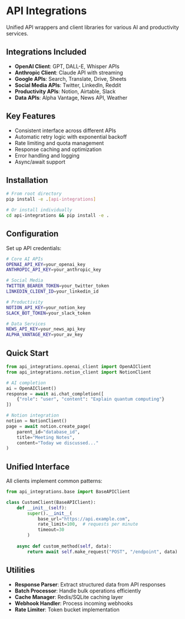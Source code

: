 # API Integrations

Unified API wrappers and client libraries for various AI and productivity services.

## Integrations Included

- **OpenAI Client**: GPT, DALL-E, Whisper APIs
- **Anthropic Client**: Claude API with streaming
- **Google APIs**: Search, Translate, Drive, Sheets
- **Social Media APIs**: Twitter, LinkedIn, Reddit
- **Productivity APIs**: Notion, Airtable, Slack
- **Data APIs**: Alpha Vantage, News API, Weather

## Key Features

- Consistent interface across different APIs
- Automatic retry logic with exponential backoff
- Rate limiting and quota management  
- Response caching and optimization
- Error handling and logging
- Async/await support

## Installation

```bash
# From root directory
pip install -e .[api-integrations]

# Or install individually
cd api-integrations && pip install -e .
```

## Configuration

Set up API credentials:

```bash
# Core AI APIs
OPENAI_API_KEY=your_openai_key
ANTHROPIC_API_KEY=your_anthropic_key

# Social Media
TWITTER_BEARER_TOKEN=your_twitter_token
LINKEDIN_CLIENT_ID=your_linkedin_id

# Productivity  
NOTION_API_KEY=your_notion_key
SLACK_BOT_TOKEN=your_slack_token

# Data Services
NEWS_API_KEY=your_news_api_key
ALPHA_VANTAGE_KEY=your_av_key
```

## Quick Start

```python
from api_integrations.openai_client import OpenAIClient
from api_integrations.notion_client import NotionClient

# AI completion
ai = OpenAIClient()
response = await ai.chat_completion([
    {"role": "user", "content": "Explain quantum computing"}
])

# Notion integration
notion = NotionClient()
page = await notion.create_page(
    parent_id="database_id",
    title="Meeting Notes",
    content="Today we discussed..."
)
```

## Unified Interface

All clients implement common patterns:

```python
from api_integrations.base import BaseAPIClient

class CustomClient(BaseAPIClient):
    def __init__(self):
        super().__init__(
            base_url="https://api.example.com",
            rate_limit=100,  # requests per minute
            timeout=30
        )
    
    async def custom_method(self, data):
        return await self.make_request("POST", "/endpoint", data)
```

## Utilities

- **Response Parser**: Extract structured data from API responses
- **Batch Processor**: Handle bulk operations efficiently  
- **Cache Manager**: Redis/SQLite caching layer
- **Webhook Handler**: Process incoming webhooks
- **Rate Limiter**: Token bucket implementation